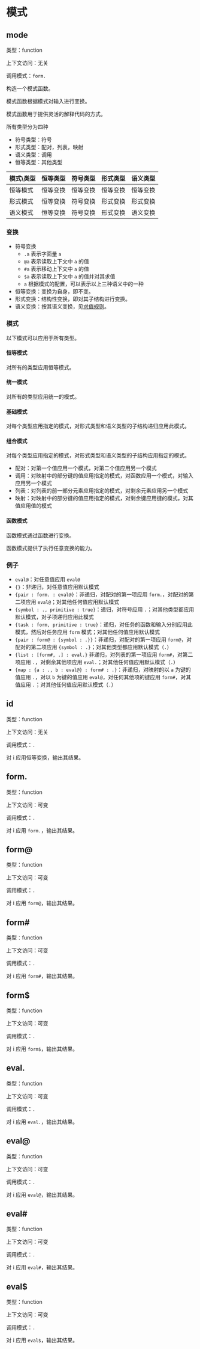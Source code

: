 # 模式

## mode

类型：function

上下文访问：无关

调用模式：`form.`

构造一个模式函数。

模式函数根据模式对输入进行变换。

模式函数用于提供灵活的解释代码的方式。

所有类型分为四种

- 符号类型：符号
- 形式类型：配对，列表，映射
- 语义类型：调用
- 恒等类型：其他类型

| 模式\类型 |恒等类型|符号类型|形式类型|语义类型|
| -- | -- | -- | -- | -- |
|恒等模式|恒等变换|恒等变换|恒等变换|恒等变换|
|形式模式|恒等变换|符号变换|形式变换|形式变换|
|语义模式|恒等变换|符号变换|形式变换|语义变换|

### 变换

- 符号变换
  - `.a` 表示字面量 `a`
  - `@a` 表示读取上下文中 `a` 的值
  - `#a` 表示移动上下文中 `a` 的值
  - `$a` 表示读取上下文中 `a` 的值并对其求值
  - `a` 根据模式的配置，可以表示以上三种语义中的一种
- 恒等变换：变换为自身，即不变。
- 形式变换：结构性变换，即对其子结构进行变换。
- 语义变换：按其语义变换，见[求值规则](../求值.md)。

### 模式

以下模式可以应用于所有类型。

#### 恒等模式

对所有的类型应用恒等模式。

#### 统一模式

对所有的类型应用统一的模式。

#### 基础模式

对每个类型应用指定的模式，对形式类型和语义类型的子结构递归应用此模式。

#### 组合模式

对每个类型应用指定的模式，对形式类型和语义类型的子结构应用指定的模式。

- 配对：对第一个值应用一个模式，对第二个值应用另一个模式
- 调用：对映射中的部分键的值应用指定的模式，对函数应用一个模式，对输入应用另一个模式
- 列表：对列表的前一部分元素应用指定的模式，对剩余元素应用另一个模式
- 映射：对映射中的部分键的值应用指定的模式，对剩余键应用键的模式，对其值应用值的模式

#### 函数模式

函数模式通过函数进行变换。

函数模式提供了执行任意变换的能力。

### 例子

- `eval@`：对任意值应用 `eval@`
- `{}`：非递归，对任意值应用默认模式
- `{pair : form. : eval@}`：非递归，对配对的第一项应用 `form.`，对配对的第二项应用 `eval@`；对其他任何值应用默认模式
- `{symbol : ., primitive : true}`：递归，对符号应用 `.`；对其他类型都应用默认模式，对子项递归应用此模式
- `{task : form, primitive : true}`：递归，对任务的函数和输入分别应用此模式，然后对任务应用 `form` 模式；对其他任何值应用默认模式
- `{pair : form@ : {symbol : .}}`：非递归，对配对的第一项应用 `form@`，对配对的第二项应用 `{symbol : .}`；对其他类型都应用默认模式（`.`）
- `{list : [form#, .] : eval.}` 非递归，对列表的第一项应用 `form#`，对第二项应用 `.`，对剩余其他项应用 `eval.`；对其他任何值应用默认模式（`.`）
- `{map : {a : ., b : eval@} : form# : .}`：非递归，对映射的以 `a` 为键的值应用 `.`，对以 `b` 为键的值应用 `eval@`，对任何其他项的键应用 `form#`，对其值应用 `.`；对其他任何值应用默认模式（`.`）

## id

类型：function

上下文访问：无关

调用模式：`.`

对 i 应用恒等变换，输出其结果。

## form.

类型：function

上下文访问：可变

调用模式：`.`

对 i 应用 `form.`，输出其结果。

## form@

类型：function

上下文访问：可变

调用模式：`.`

对 i 应用 `form@`，输出其结果。

## form#

类型：function

上下文访问：可变

调用模式：`.`

对 i 应用 `form#`，输出其结果。

## form$

类型：function

上下文访问：可变

调用模式：`.`

对 i 应用 `form$`，输出其结果。

## eval.

类型：function

上下文访问：可变

调用模式：`.`

对 i 应用 `eval.`，输出其结果。

## eval@

类型：function

上下文访问：可变

调用模式：`.`

对 i 应用 `eval@`，输出其结果。

## eval#

类型：function

上下文访问：可变

调用模式：`.`

对 i 应用 `eval#`，输出其结果。

## eval$

类型：function

上下文访问：可变

调用模式：`.`

对 i 应用 `eval$`，输出其结果。
